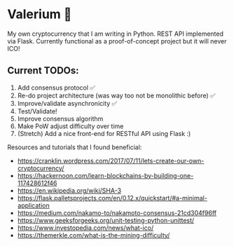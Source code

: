 # Valerium :milky_way:
My own cryptocurrency that I am writing in Python. REST API implemented via Flask. Currently functional as a proof-of-concept project but it will never ICO!

## Current TODOs:
1. Add consensus protocol :white_check_mark:
2. Re-do project architecture (was way too not be monolithic before) :white_check_mark:
3. Improve/validate asynchronicity :white_check_mark:
4. Test/Validate!
5. Improve consensus algorithm
6. Make PoW adjust difficulty over time
7. (Stretch) Add a nice front-end for RESTful API using Flask :)

Resources and tutorials that I found beneficial: 
* https://cranklin.wordpress.com/2017/07/11/lets-create-our-own-cryptocurrency/
* https://hackernoon.com/learn-blockchains-by-building-one-117428612f46
* https://en.wikipedia.org/wiki/SHA-3
* https://flask.palletsprojects.com/en/0.12.x/quickstart/#a-minimal-application
* https://medium.com/nakamo-to/nakamoto-consensus-21cd304f96ff
* https://www.geeksforgeeks.org/unit-testing-python-unittest/
* https://www.investopedia.com/news/what-ico/
* https://themerkle.com/what-is-the-mining-difficulty/
